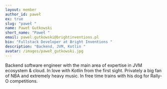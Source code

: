 ```yaml
---
layout: member
author_id: paweł
ex: true
slug: "paweł "
name: Paweł Gutkowski
short_name: "Paweł "
email: pawel.gutkowski@brightinventions.pl
bio: "Fullstack Developer at Bright Inventions "
description: "Backend, JVM, Kotlin "
avatar: /images/paweł_gutkowski.jpg
---
```


Backend software engineer with the main area of expertise in JVM ecosystem & cloud. In love with Kotlin from the first sight. Privately a big fan of NBA and extremely heavy music. In free time trains with his dog for Rally-O competitions.
